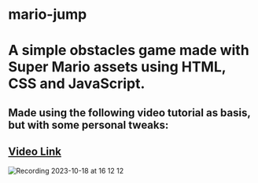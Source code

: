 # mario-jump

<div>
  <h1>A simple obstacles game made with Super Mario assets using HTML, CSS and JavaScript.</h1>
  <h2>Made using the following video tutorial as basis, but with some personal tweaks:<h2>
  <a href="https://www.youtube.com/watch?v=r9buAwVBDhA"> Video Link </a>
</div>

![Recording 2023-10-18 at 16 12 12](https://github.com/MrNasc/mario-jump/assets/67760646/7f5daf8a-9706-4d94-bcfa-558f8bf88fd6)

